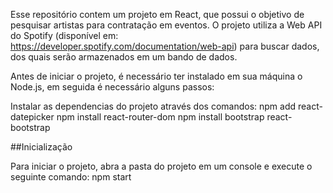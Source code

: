 Esse repositório contem um projeto em React, que possui o objetivo de pesquisar artistas para contratação em eventos. O projeto utiliza a Web API do Spotify (disponível em: https://developer.spotify.com/documentation/web-api) para buscar dados, dos quais serão armazenados em um bando de dados.

Antes de iniciar o projeto, é necessário ter instalado em sua máquina o Node.js, em seguida é necessário alguns passos:

Instalar as dependencias do projeto através dos comandos:
npm add react-datepicker
npm install react-router-dom
npm install bootstrap react-bootstrap

##Inicialização

Para iniciar o projeto, abra a pasta do projeto em um console e execute o seguinte comando:
npm start
